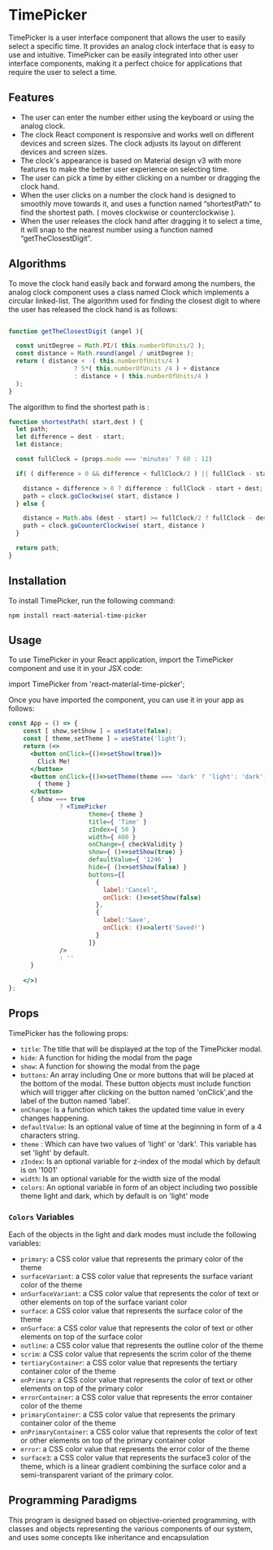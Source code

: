 # TimePicker

TimePicker is a user interface component that allows the user to easily select a specific time. It provides an analog clock interface that is easy to use and intuitive. TimePicker can be easily integrated into other user interface components, making it a perfect choice for applications that require the user to select a time.

## Features

- The user can enter the number either using the keyboard or using the analog clock.
- The clock React component is responsive and works well on different devices and screen sizes. The clock adjusts its layout on different devices and screen sizes.
- The clock's appearance is based on Material design v3 with more features to make the better user experience on selecting time.
- The user can pick a time by either clicking on a number or dragging the clock hand.
- When the user clicks on a number the clock hand is designed to smoothly move towards it, and uses a function named “shortestPath” to find the shortest path. ( moves clockwise or counterclockwise ).
- When the user releases the clock hand after dragging it to select a time, it will snap to the nearest number using a function named “getTheClosestDigit”.

## Algorithms

To move the clock hand easily back and forward among the numbers, the analog clock component uses a class named Clock which implements a circular linked-list.
The algorithm used for finding the closest digit to where the user has released the clock hand is as follows:


```javascript

function getTheClosestDigit (angel ){

  const unitDegree = Math.PI/( this.numberOfUnits/2 );
  const distance = Math.round(angel / unitDegree );
  return ( distance < -( this.numberOfUnits/4 )
                  ? 5*( this.numberOfUnits /4 ) + distance
                  : distance + ( this.numberOfUnits/4 )
  );
}
```

The algorithm to find the shortest path is :

```javascript
function shortestPath( start,dest ) {
  let path;
  let difference = dest - start;
  let distance;

  const fullClock = (props.mode === 'minutes' ? 60 : 12)

  if( ( difference > 0 && difference < fullClock/2 ) || fullClock - start + dest <= fullClock/2) {

    distance = difference > 0 ? difference : fullClock - start + dest;
    path = clock.goClockwise( start, distance )
  } else {

    distance = Math.abs (dest - start) >= fullClock/2 ? fullClock - dest+ start : start - dest;
    path = clock.goCounterClockwise( start, distance )
  }

  return path;
}
```

## Installation

To install TimePicker, run the following command:

`npm install react-material-time-picker`

## Usage

To use TimePicker in your React application, import the TimePicker component and use it in your JSX code:

import TimePicker from 'react-material-time-picker';

Once you have imported the component, you can use it in your app as follows:

```jsx
const App = () => {
    const [ show,setShow ] = useState(false);
    const [ theme,setTheme ] = useState('light');
    return (<>
      <button onClick={()=>setShow(true)}>
        Click Me!
      </button>
      <button onClick={()=>setTheme(theme === 'dark' ? 'light': 'dark')}>
        { theme }
      </button>
      { show === true
              ? <TimePicker
                      theme={ theme }
                      title={ 'Time' }
                      zIndex={ 50 }
                      width={ 400 }
                      onChange={ checkValidity }
                      show={ ()=>setShow(true) }
                      defaultValue={ '1246' }
                      hide={ ()=>setShow(false) }
                      buttons={[
                        {
                          label:'Cancel',
                          onClick: ()=>setShow(false)
                        },
                        {
                          label:'Save',
                          onClick: ()=>alert('Saved!')
                        }
                      ]}
              />
              : ''
      }
  
    </>)
};
```


## Props

TimePicker has the following props:

- `title`: The title that will be displayed at the top of the TimePicker modal.
- `hide`: A function for hiding the modal from the page
- `show`: A function for showing the modal from the page
- `buttons`: An array including One or more buttons that will be placed at the bottom of the modal. These button objects must include function which will trigger after clicking on the button named 'onClick',and the label of the button named 'label'.
- `onChange`: Is a function which takes the updated time value in every changes happening.
- `defaultValue`: Is an optional value of time at the beginning in form of a 4 characters string.
- `theme` : Which can have two values of 'light' or 'dark'. This variable has set 'light' by default.
- `zIndex`: Is an optional variable for z-index of the modal which by default is on '1001'
- `width`: Is an optional variable for the width size of the modal
- `colors`: An optional variable in form of an object including two possible theme light and dark, which by default is on 'light' mode

### `Colors` Variables

Each of the objects in the light and dark modes must include the following variables:
- `primary`: a CSS color value that represents the primary color of the theme 
- `surfaceVariant`: a CSS color value that represents the surface variant color of the theme 
- `onSurfaceVariant`: a CSS color value that represents the color of text or other elements on top of the surface variant color
- `surface`: a CSS color value that represents the surface color of the theme
- `onSurface`: a CSS color value that represents the color of text or other elements on top of the surface color
- `outline`: a CSS color value that represents the outline color of the theme
- `scrim`: a CSS color value that represents the scrim color of the theme
- `tertiaryContainer`: a CSS color value that represents the tertiary container color of the theme
- `onPrimary`: a CSS color value that represents the color of text or other elements on top of the primary color
- `errorContainer`: a CSS color value that represents the error container color of the theme
- `primaryContainer`: a CSS color value that represents the primary container color of the theme
- `onPrimaryContainer`: a CSS color value that represents the color of text or other elements on top of the primary container color
- `error`: a CSS color value that represents the error color of the theme
- `surface3`: a CSS color value that represents the surface3 color of the theme, which is a linear gradient combining the surface color and a semi-transparent variant of the primary color.

## Programming Paradigms
This program is designed based on objective-oriented programming, with classes and objects representing the various components of our system, and uses some concepts like inheritance and encapsulation 
